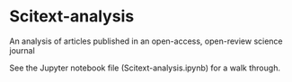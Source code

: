 # Scitext-analysis
An analysis of articles published in an open-access, open-review science journal

See the Jupyter notebook file (Scitext-analysis.ipynb) for a walk through.
